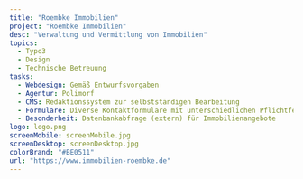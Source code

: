 ```yaml
--- 
title: "Roembke Immobilien"
project: "Roembke Immobilien"
desc: "Verwaltung und Vermittlung von Immobilien"
topics: 
  - Typo3
  - Design
  - Technische Betreuung
tasks:
  - Webdesign: Gemäß Entwurfsvorgaben
  - Agentur: Polimorf
  - CMS: Redaktionssystem zur selbstständigen Bearbeitung
  - Formulare: Diverse Kontaktformulare mit unterschiedlichen Pflichtfeldern
  - Besonderheit: Datenbankabfrage (extern) für Immobilienangebote
logo: logo.png
screenMobile: screenMobile.jpg
screenDesktop: screenDesktop.jpg
colorBrand: "#BE0511"
url: "https://www.immobilien-roembke.de"
--- 
```



